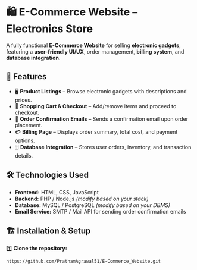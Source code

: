 # 🛍️ E-Commerce Website – Electronics Store  

A fully functional **E-Commerce Website** for selling **electronic gadgets**, featuring a **user-friendly UI/UX**, order management, **billing system**, and **database integration**.  

## 🚀 Features  

- 🖥️ **Product Listings** – Browse electronic gadgets with descriptions and prices.  
- 🛒 **Shopping Cart & Checkout** – Add/remove items and proceed to checkout.  
- 📩 **Order Confirmation Emails** – Sends a confirmation email upon order placement.  
- 💳 **Billing Page** – Displays order summary, total cost, and payment options.  
- 🗄️ **Database Integration** – Stores user orders, inventory, and transaction details.  

## 🛠️ Technologies Used  

- **Frontend:** HTML, CSS, JavaScript  
- **Backend:** PHP / Node.js *(modify based on your stack)*  
- **Database:** MySQL / PostgreSQL *(modify based on your DBMS)*  
- **Email Service:** SMTP / Mail API for sending order confirmation emails   

## 🏗️ Installation & Setup  

1️⃣ **Clone the repository:**  
```sh
https://github.com/PrathamAgrawal51/E-Commerce_Website.git
